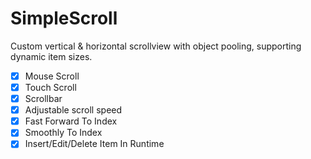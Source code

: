 # SimpleScroll

Custom vertical & horizontal scrollview with object pooling, supporting dynamic item sizes.

- [x] Mouse Scroll
- [x] Touch Scroll
- [x] Scrollbar
- [x] Adjustable scroll speed
- [x] Fast Forward To Index
- [x] Smoothly To Index
- [x] Insert/Edit/Delete Item In Runtime 
